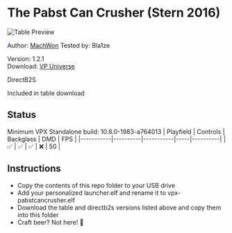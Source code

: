 # The Pabst Can Crusher (Stern 2016)

![Table Preview](https://vpuniverse.com/screenshots/monthly_2024_07/Playfield01.jpg.b629242fc373653d90b9f2f910ad8c22.jpg)

Author: [MachWon](https://vpuniverse.com/profile/70146-machwon/) Tested by: Bla1ze 

Version: 1.2.1  
Download: [VP Universe](https://vpuniverse.com/files/file/21020-the-pabst-can-crusher-stern-2016/)

DirectB2S

Included in table download

## Status 

Minimum VPX Standalone build: 10.8.0-1983-a764013
| Playfield | Controls | Backglass | DMD | FPS | 
|-----------|----------|-----------|-----|----------|
| :white_check_mark: | :white_check_mark: | :white_check_mark: | :x: | 50 |

## Instructions

- Copy the contents of this repo folder to your USB drive
- Add your personalized launcher.elf and rename it to vpx-pabstcancrusher.elf
- Download the table and directb2s versions listed above and copy them into this folder
- Craft beer? Not here! 🍻